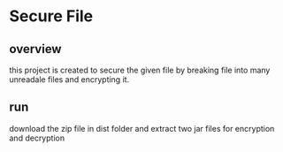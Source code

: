 # Secure File
## overview 
this project is created to secure the given file by breaking file into many unreadale files and encrypting it.    

## run 
download the zip file in dist folder and extract two jar files for encryption and decryption
